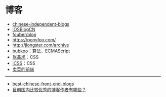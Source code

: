 博客
========

- [chinese-independent-blogs](https://github.com/timqian/chinese-independent-blogs)
- [iOSBlogCN](https://github.com/tangqiaoboy/iOSBlogCN)
- [fouber/blog](https://github.com/fouber/blog)
- https://ponyfoo.com/
- http://jlongster.com/archive
- [bubkoo](http://bubkoo.com/archives/)：算法，ECMAScript
- [张鑫旭](http://www.zhangxinxu.com/)：CSS
- [iCSS](https://github.com/chokcoco/iCSS)：CSS
- [卖菜的前端](https://www.yuque.com/sxc/front)

---

- [best-chinese-front-end-blogs](https://github.com/FrankFang/best-chinese-front-end-blogs)
- [目前国内比较优秀的博客作者有哪些？](https://www.zhihu.com/question/19928148)
